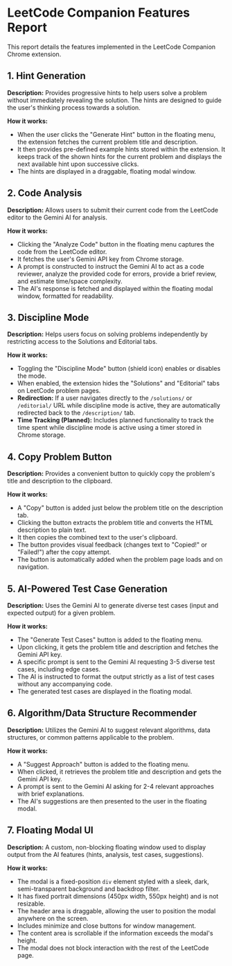 # LeetCode Companion Features Report

This report details the features implemented in the LeetCode Companion Chrome extension.

## 1. Hint Generation

**Description:** Provides progressive hints to help users solve a problem without immediately revealing the solution. The hints are designed to guide the user's thinking process towards a solution.

**How it works:**
- When the user clicks the "Generate Hint" button in the floating menu, the extension fetches the current problem title and description.
- It then provides pre-defined example hints stored within the extension. It keeps track of the shown hints for the current problem and displays the next available hint upon successive clicks.
- The hints are displayed in a draggable, floating modal window.

## 2. Code Analysis

**Description:** Allows users to submit their current code from the LeetCode editor to the Gemini AI for analysis.

**How it works:**
- Clicking the "Analyze Code" button in the floating menu captures the code from the LeetCode editor.
- It fetches the user's Gemini API key from Chrome storage.
- A prompt is constructed to instruct the Gemini AI to act as a code reviewer, analyze the provided code for errors, provide a brief review, and estimate time/space complexity.
- The AI's response is fetched and displayed within the floating modal window, formatted for readability.

## 3. Discipline Mode

**Description:** Helps users focus on solving problems independently by restricting access to the Solutions and Editorial tabs.

**How it works:**
- Toggling the "Discipline Mode" button (shield icon) enables or disables the mode.
- When enabled, the extension hides the "Solutions" and "Editorial" tabs on LeetCode problem pages.
- **Redirection:** If a user navigates directly to the `/solutions/` or `/editorial/` URL while discipline mode is active, they are automatically redirected back to the `/description/` tab.
- **Time Tracking (Planned):** Includes planned functionality to track the time spent while discipline mode is active using a timer stored in Chrome storage.

## 4. Copy Problem Button

**Description:** Provides a convenient button to quickly copy the problem's title and description to the clipboard.

**How it works:**
- A "Copy" button is added just below the problem title on the description tab.
- Clicking the button extracts the problem title and converts the HTML description to plain text.
- It then copies the combined text to the user's clipboard.
- The button provides visual feedback (changes text to "Copied!" or "Failed!") after the copy attempt.
- The button is automatically added when the problem page loads and on navigation.

## 5. AI-Powered Test Case Generation

**Description:** Uses the Gemini AI to generate diverse test cases (input and expected output) for a given problem.

**How it works:**
- The "Generate Test Cases" button is added to the floating menu.
- Upon clicking, it gets the problem title and description and fetches the Gemini API key.
- A specific prompt is sent to the Gemini AI requesting 3-5 diverse test cases, including edge cases.
- The AI is instructed to format the output strictly as a list of test cases without any accompanying code.
- The generated test cases are displayed in the floating modal.

## 6. Algorithm/Data Structure Recommender

**Description:** Utilizes the Gemini AI to suggest relevant algorithms, data structures, or common patterns applicable to the problem.

**How it works:**
- A "Suggest Approach" button is added to the floating menu.
- When clicked, it retrieves the problem title and description and gets the Gemini API key.
- A prompt is sent to the Gemini AI asking for 2-4 relevant approaches with brief explanations.
- The AI's suggestions are then presented to the user in the floating modal.

## 7. Floating Modal UI

**Description:** A custom, non-blocking floating window used to display output from the AI features (hints, analysis, test cases, suggestions).

**How it works:**
- The modal is a fixed-position `div` element styled with a sleek, dark, semi-transparent background and backdrop filter.
- It has fixed portrait dimensions (450px width, 550px height) and is not resizable.
- The header area is draggable, allowing the user to position the modal anywhere on the screen.
- Includes minimize and close buttons for window management.
- The content area is scrollable if the information exceeds the modal's height.
- The modal does not block interaction with the rest of the LeetCode page. 